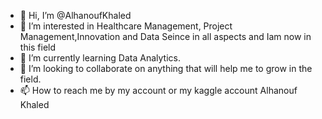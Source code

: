 - 👋 Hi, I’m @AlhanoufKhaled
- 👀 I’m interested in Healthcare Management, Project Management,Innovation and Data Seince in all aspects and Iam now in this field
- 🌱 I’m currently learning Data Analytics.
- 💞️ I’m looking to collaborate on anything that will help me to grow in the field.
- 📫 How to reach me by my account or my kaggle account Alhanouf Khaled

<!---
AlhanoufKhaled/AlhanoufKhaled is a ✨ special ✨ repository because its `README.md` (this file) appears on your GitHub profile.
You can click the Preview link to take a look at your changes.
--->
